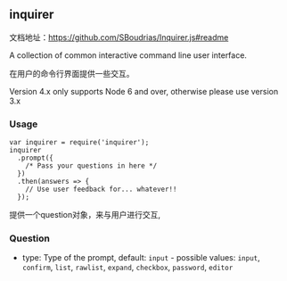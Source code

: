 ## inquirer

文档地址：https://github.com/SBoudrias/Inquirer.js#readme



A collection of common interactive command line user interface.

在用户的命令行界面提供一些交互。

Version 4.x only supports Node 6 and over, otherwise please use version 3.x



### Usage

```
var inquirer = require('inquirer');
inquirer
  .prompt({
    /* Pass your questions in here */
  })
  .then(answers => {
    // Use user feedback for... whatever!!
  });
```



提供一个question对象，来与用户进行交互,





### Question

* type:  Type of the prompt, default: `input` - possible values: `input`, `confirm`, `list`, `rawlist`, `expand`, `checkbox`, `password`, `editor`



